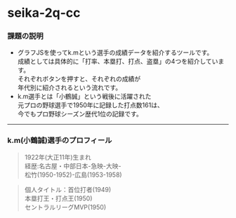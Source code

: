 # seika-2q-cc

### 課題の説明
- グラフJSを使ってk.mという選手の成績データを紹介するツールです。  
成績としては具体的に「打率、本塁打、打点、盗塁」の4つを紹介しています。  
それぞれボタンを押すと、それぞれの成績が  
年代別に紹介されるという流れです。  
- k.m選手とは「小鶴誠」という戦後に活躍された  
元プロの野球選手で1950年に記録した打点数161は、  
今でもプロ野球シーズン歴代1位の記録です。
--- 
### k.m(小鶴誠)選手のプロフィール
 > 1922年(大正11年)生まれ  
 > 経歴:名古屋・中部日本-急映-大映-  
 松竹(1950-1952)-広島(1953-1958)

 > 個人タイトル：首位打者(1949)  
 本塁打王・打点王(1950)  
 セントラルリーグMVP(1950)